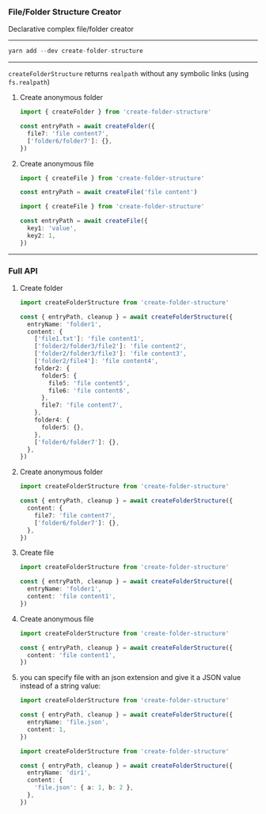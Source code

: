 ### File/Folder Structure Creator

Declarative complex file/folder creator

---

```typescript
yarn add --dev create-folder-structure
```

---

`createFolderStructure` returns `realpath` without any symbolic links (using `fs.realpath`)

1. Create anonymous folder

   ```typescript
   import { createFolder } from 'create-folder-structure'

   const entryPath = await createFolder({
     file7: 'file content7',
     ['folder6/folder7']: {},
   })
   ```

2. Create anonymous file

   ```typescript
   import { createFile } from 'create-folder-structure'

   const entryPath = await createFile('file content')
   ```

   ```typescript
   import { createFile } from 'create-folder-structure'

   const entryPath = await createFile({
     key1: 'value',
     key2: 1,
   })
   ```

---

### Full API

1. Create folder

   ```typescript
   import createFolderStructure from 'create-folder-structure'

   const { entryPath, cleanup } = await createFolderStructure({
     entryName: 'folder1',
     content: {
       ['file1.txt']: 'file content1',
       ['folder2/folder3/file2']: 'file content2',
       ['folder2/folder3/file3']: 'file content3',
       ['folder2/file4']: 'file content4',
       folder2: {
         folder5: {
           file5: 'file content5',
           file6: 'file content6',
         },
         file7: 'file content7',
       },
       folder4: {
         folder5: {},
       },
       ['folder6/folder7']: {},
     },
   })
   ```

2. Create anonymous folder

   ```typescript
   import createFolderStructure from 'create-folder-structure'

   const { entryPath, cleanup } = await createFolderStructure({
     content: {
       file7: 'file content7',
       ['folder6/folder7']: {},
     },
   })
   ```

3. Create file

   ```typescript
   import createFolderStructure from 'create-folder-structure'

   const { entryPath, cleanup } = await createFolderStructure({
     entryName: 'folder1',
     content: 'file content1',
   })
   ```

4. Create anonymous file

   ```typescript
   import createFolderStructure from 'create-folder-structure'

   const { entryPath, cleanup } = await createFolderStructure({
     content: 'file content1',
   })
   ```

5. you can specify file with an json extension and give it a JSON value instead of a string value:

   ```typescript
   import createFolderStructure from 'create-folder-structure'

   const { entryPath, cleanup } = await createFolderStructure({
     entryName: 'file.json',
     content: 1,
   })
   ```

   ```typescript
   import createFolderStructure from 'create-folder-structure'

   const { entryPath, cleanup } = await createFolderStructure({
     entryName: 'dir1',
     content: {
       'file.json': { a: 1, b: 2 },
     },
   })
   ```
